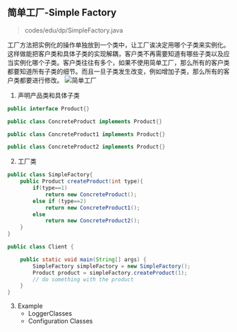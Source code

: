 ## 简单工厂-Simple Factory

> codes/edu/dp/SimpleFactory.java

工厂方法把实例化的操作单独放到一个类中，让工厂诶决定用哪个子类来实例化。<br>
这样做能把客户类和具体子类的实现解耦，客户类不再需要知道有哪些子类以及应当实例化哪个子类。客户类往往有多个，如果不使用简单工厂，那么所有的客户类都要知道所有子类的细节。而且一旦子类发生改变，例如增加子类，那么所有的客户类都要进行修改。
![简单工厂](../pic/简单工厂.png)
1. 声明产品类和具体子类
```java
public interface Product{}

public class ConcreteProduct implements Product{}

public class ConcreteProduct1 implements Product{}

public class ConcreteProduct2 implements Product{}
```
2. 工厂类
```java
public class SimpleFactory{
	public Product createProduct(int type){
		if(type==1)
			return new ConcreteProduct();
		else if (type==2)
			return new ConcreteProduct1();
		else
			return new ConcreteProduct2();
	}
}

public class Client {

    public static void main(String[] args) {
        SimpleFactory simpleFactory = new SimpleFactory();
        Product product = simpleFactory.createProduct(1);
        // do something with the product
    }
}

```
3. Example
   - LoggerClasses
   - Configuration Classes
